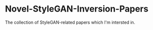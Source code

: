 # Novel-StyleGAN-Inversion-Papers
The collection of StyleGAN-related papers which I'm intersted in.
